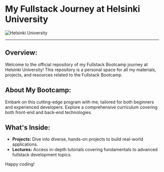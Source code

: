 

# My Fullstack Journey at Helsinki University

![Helsinki University](https://unisafe-gbv.eu/wp-content/uploads/2022/08/university-of-helsinki-logo-vector.png)

---

## Overview:

Welcome to the official repository of my Fullstack Bootcamp journey at Helsinki University! This repository is a personal space for all my materials, projects, and resources related to the Fullstack Bootcamp.

## About My Bootcamp:

Embark on this cutting-edge program with me, tailored for both beginners and experienced developers. Explore a comprehensive curriculum covering both front-end and back-end technologies.

## What's Inside:

- **Projects:** Dive into diverse, hands-on projects to build real-world applications.
- **Lectures:** Access in-depth tutorials covering fundamentals to advanced fullstack development topics.

Happy coding!

